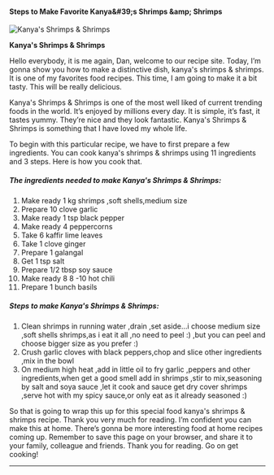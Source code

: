             

#### Steps to Make Favorite Kanya&amp;#39;s Shrimps &amp;amp; Shrimps

![Kanya's Shrimps &amp; Shrimps](https://img-global.cpcdn.com/recipes/6277072659939328/751x532cq70/kanyas-shrimps-shrimps-recipe-main-photo.jpg)

**Kanya's Shrimps &amp; Shrimps**

Hello everybody, it is me again, Dan, welcome to our recipe site. Today, I’m gonna show you how to make a distinctive dish, kanya's shrimps & shrimps. It is one of my favorites food recipes. This time, I am going to make it a bit tasty. This will be really delicious.

Kanya's Shrimps & Shrimps is one of the most well liked of current trending foods in the world. It’s enjoyed by millions every day. It is simple, it’s fast, it tastes yummy. They’re nice and they look fantastic. Kanya's Shrimps & Shrimps is something that I have loved my whole life.

To begin with this particular recipe, we have to first prepare a few ingredients. You can cook kanya's shrimps & shrimps using 11 ingredients and 3 steps. Here is how you cook that.

##### The ingredients needed to make Kanya's Shrimps & Shrimps:

1.  Make ready 1 kg shrimps ,soft shells,medium size
2.  Prepare 10 clove garlic
3.  Make ready 1 tsp black pepper
4.  Make ready 4 peppercorns
5.  Take 6 kaffir lime leaves
6.  Take 1 clove ginger
7.  Prepare 1 galangal
8.  Get 1 tsp salt
9.  Prepare 1/2 tbsp soy sauce
10.  Make ready 8 8 -10 hot chili
11.  Prepare 1 bunch basils

##### Steps to make Kanya's Shrimps & Shrimps:

1.  Clean shrimps in running water ,drain ,set aside…i choose medium size ,soft shells shrimps,as i eat it all ,no need to peel :) ,but you can peel and choose bigger size as you prefer :)
2.  Crush garlic cloves with black peppers,chop and slice other ingredients ,mix in the bowl
3.  On medium high heat ,add in little oil to fry garlic ,peppers and other ingredients,when get a good smell add in shrimps ,stir to mix,seasoning by salt and soya sauce ,let it cook and sauce get dry cover shrimps ,serve hot with my spicy sauce,or only eat as it already seasoned :)

So that is going to wrap this up for this special food kanya's shrimps & shrimps recipe. Thank you very much for reading. I’m confident you can make this at home. There’s gonna be more interesting food at home recipes coming up. Remember to save this page on your browser, and share it to your family, colleague and friends. Thank you for reading. Go on get cooking!

* * *